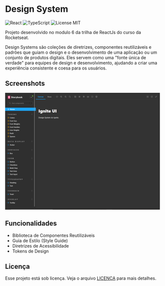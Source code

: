 
# Design System

![React](https://img.shields.io/badge/React-18.2.0-61DAFB?logo=react&logoColor=white&style=flat)
![TypeScript](https://img.shields.io/badge/TypeScript-4.9.5-3178C6?logo=typescript&logoColor=white&style=flat)
![License MIT](https://img.shields.io/badge/License-MIT-blue?style=flat)

Projeto desenvolvido no modulo 6 da trilha de ReactJs do curso da Rocketseat.

Design Systems são coleções de diretrizes, componentes reutilizáveis e padrões que guiam o design e o desenvolvimento de uma aplicação ou um conjunto de produtos digitais. Eles servem como uma "fonte única de verdade" para equipes de design e desenvolvimento, ajudando a criar uma experiência consistente e coesa para os usuários.


## Screenshots

![App Screenshot](https://github.com/SamuelAuron/assets/blob/main/05-design-system/Img0.png?raw=true)


## Funcionalidades

- Biblioteca de Componentes Reutilizáveis
- Guia de Estilo (Style Guide)
- Diretrizes de Acessibilidade
- Tokens de Design


## Licença

Esse projeto está sob licença. Veja o arquivo [LICENÇA](LICENSE.md) para mais detalhes.
